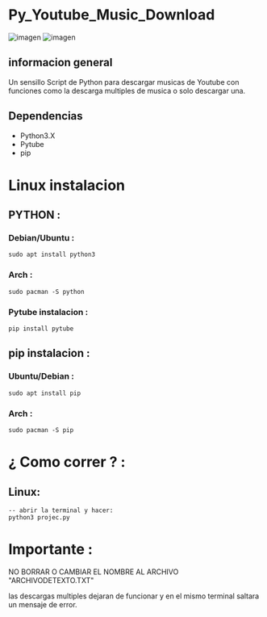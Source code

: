 # Py_Youtube_Music_Download

![imagen](https://github.com/finoshaggy/Py_Youtube_Music_Download/assets/103294216/ffcc056c-e628-424b-9af5-fa77b60545ef) ![imagen](https://github.com/finoshaggy/Py_Youtube_Music_Download/assets/103294216/60001897-8d01-415a-8402-b2f9727bc004)

informacion general
-------------------
Un sensillo Script de Python para descargar musicas de Youtube
con funciones como la descarga multiples de musica o solo descargar una.

Dependencias
------------
- Python3.X
- Pytube
- pip

# Linux instalacion

  ## PYTHON :

  ### Debian/Ubuntu :
    sudo apt install python3

  ### Arch :
    sudo pacman -S python

  ### Pytube instalacion :

    pip install pytube

  ## pip instalacion : 

  ### Ubuntu/Debian :
    sudo apt install pip

  ### Arch :
    sudo pacman -S pip 

# ¿ Como correr ? :

## Linux:
    -- abrir la terminal y hacer:
    python3 projec.py

# Importante :

NO BORRAR O CAMBIAR EL NOMBRE AL ARCHIVO "ARCHIVODETEXTO.TXT"

las descargas multiples dejaran de funcionar y en el mismo terminal saltara un mensaje de error.
